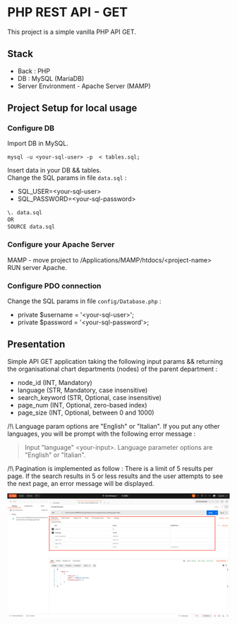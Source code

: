 # PHP REST API - GET
This project is a simple vanilla PHP API GET. 

## Stack
* Back : PHP
* DB : MySQL (MariaDB)
* Server Environment - Apache Server (MAMP)

## Project Setup for local usage
### Configure DB
Import DB in MySQL.
```
mysql -u <your-sql-user> -p  < tables.sql;

```

Insert data in your DB && tables. </br>
Change the SQL params in file `data.sql` : </br>
* SQL_USER=\<your-sql-user>
* SQL_PASSWORD=\<your-sql-password>

```
\. data.sql
OR 
SOURCE data.sql
```

### Configure your Apache Server
MAMP - move project to /Applications/MAMP/htdocs/\<project-name> </br>
RUN server Apache.

### Configure PDO connection
Change the SQL params in file `config/Database.php` : </br>
* private $username = '\<your-sql-user>';
* private $password = '\<your-sql-password'>;


## Presentation
Simple API GET application taking the following input params && returning the organisational chart departments (nodes) of the parent department :
* node_id (INT, Mandatory)
* language (STR, Mandatory, case insensitive)
* search_keyword (STR, Optional, case insensitive)
* page_num (INT, Optional, zero-based index)
* page_size (INT, Optional, between 0 and 1000)

/!\ Language param options are "English" or "Italian". If you put any other languages, you will be prompt with the following error message : </br>
> Input "language" \<your-input>. Language parameter options are "English" or "Italian".

/!\ Pagination is implemented as follow : There is a limit of 5 results per page. If the search results in 5 or less results and the user attempts to see the next page, an error message will be displayed.

![API GET](./assets/api.png)
